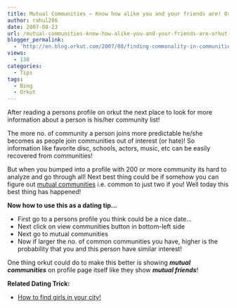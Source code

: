 ```yaml
---
title: Mutual Communities – Know how alike you and your friends are! Orkut Dating Tips!
author: rahul286
date: 2007-08-23
url: /mutual-communities-know-how-alike-you-and-your-friends-are-orkut-dating-tips/
blogger_permalink:
  - 'http://en.blog.orkut.com/2007/08/finding-commonality-in-communities.html#links'
views:
  - 130
categories:
  - Tips
tags:
  - Bing
  - Orkut
---
```

After reading a persons profile on orkut the next place to look for more information about a person is his/her community list!

The more no. of community a person joins more predictable he/she becomes as people join communities out of interest (or hate)! So information like favorite disc, schools, actors, music, etc can be easily recovered from communities!

But when you bumped into a profile with 200 or more community its hard to analyze and go through all! Next best thing could be if somehow you can figure out <a href="http://en.blog.orkut.com/2007/08/finding-commonality-in-communities.html#links" onclick="_gaq.push(['_trackEvent', 'outbound-article', 'http://en.blog.orkut.com/2007/08/finding-commonality-in-communities.html#links', 'mutual communities']);" >mutual communities</a> i.e. common to just two if you! Well today this best thing has happened!

**Now how to use this as a dating tip&#8230;**

  * First go to a persons profile you think could be a nice date&#8230;
  * Next click on view communities button in bottom-left side![<img class="wp-image-51354" src="http://cdn.devilsworkshop.org/files/2007/08/orkut_profile_view_communitites_by_devils_workshop.JPG" alt="Orkut Profile View Communitites" border="0" width="360" />][1]
  * Next go to mutual communities![<img src="http://cdn.devilsworkshop.org/files/2007/08/orkut_mutual_communitites_by_devils_workshop.JPG" alt="Mutual Communitites" border="0" width="360" />][2]
  * Now if larger the no. of common communities you have, higher is the probability that you and this person have similar interest!

One thing orkut could do to make this better is showing ***mutual communities*** on profile page itself like they show ***mutual friends***!

**Related Dating Trick:**

  * <a href="http://devilsworkshop.org/2007/06/25/orkut-dating-tricks-how-to-find-girls-in-your-city/" target="_blank"> How to find girls in your city!</a>

 [1]: http://cdn.devilsworkshop.org/files/2007/08/orkut_profile_view_communitites_by_devils_workshop.JPG "Orkut Profile View Communitites"
 [2]: http://cdn.devilsworkshop.org/files/2007/08/orkut_mutual_communitites_by_devils_workshop.JPG "Mutual Communitites"
